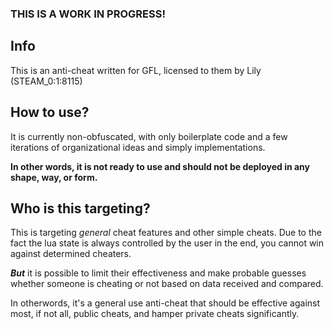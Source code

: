 ### THIS IS A WORK IN PROGRESS!

## Info
This is an anti-cheat written for GFL, licensed to them by Lily (STEAM_0:1:8115)

## How to use?

It is currently non-obfuscated, with only boilerplate code and a few iterations of organizational ideas and simply implementations.

**In other words, it is not ready to use and should not be deployed in any shape, way, or form.**

## Who is this targeting?

This is targeting *general* cheat features and other simple cheats. 
Due to the fact the lua state is always controlled by the user in the end, you cannot win against determined cheaters.

***But*** it is possible to limit their effectiveness and make probable guesses whether someone is cheating or not based on data received and compared.

In otherwords, it's a general use anti-cheat that should be effective against most, if not all, public cheats, and hamper private cheats significantly.
